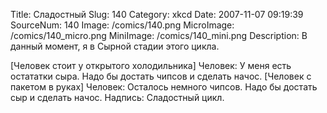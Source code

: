 Title: Сладостный 
Slug: 140 
Category: xkcd 
Date: 2007-11-07 09:19:39 
SourceNum: 140 
Image: /comics/140.png 
MicroImage: /comics/140_micro.png 
MiniImage: /comics/140_mini.png 
Description: В данный момент, я в Сырной стадии этого цикла. 

[Человек стоит у открытого холодильника]
Человек: У меня есть остататки сыра. Надо бы достать чипсов и сделать начос.
[Человек с пакетом в руках]
Человек: Осталось немного чипсов. Надо бы достать сыр и сделать начос.
Надпись: Сладостный цикл.